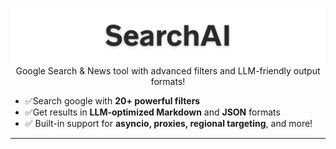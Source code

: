 <p align="center">
    <img src="https://github.com/jpjacobpadilla/SearchAI/blob/c6ec1094036eb8d74a1439a9c3e53c512cf4f0c5/logo.png">
Google Search & News tool with advanced filters and LLM-friendly output formats!
</p>


- ✅Search google with **20+ powerful filters**  
- ✅Get results in **LLM-optimized Markdown** and **JSON** formats 
- ✅ Built-in support for **asyncio, proxies, regional targeting**, and more!
---
